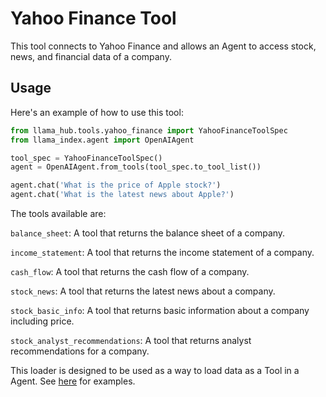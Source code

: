# Yahoo Finance Tool

This tool connects to Yahoo Finance and allows an Agent to access stock, news, and financial data of a company.

## Usage

Here's an example of how to use this tool:

```python
from llama_hub.tools.yahoo_finance import YahooFinanceToolSpec
from llama_index.agent import OpenAIAgent

tool_spec = YahooFinanceToolSpec()
agent = OpenAIAgent.from_tools(tool_spec.to_tool_list())

agent.chat('What is the price of Apple stock?')
agent.chat('What is the latest news about Apple?')

```
The tools available are: 

`balance_sheet`: A tool that returns the balance sheet of a company.

`income_statement`: A tool that returns the income statement of a company.

`cash_flow`: A tool that returns the cash flow of a company.

`stock_news`: A tool that returns the latest news about a company.

`stock_basic_info`: A tool that returns basic information about a company including price.

`stock_analyst_recommendations`: A tool that returns analyst recommendations for a company.

This loader is designed to be used as a way to load data as a Tool in a Agent. See [here](https://github.com/emptycrown/llama-hub/tree/main) for examples.
